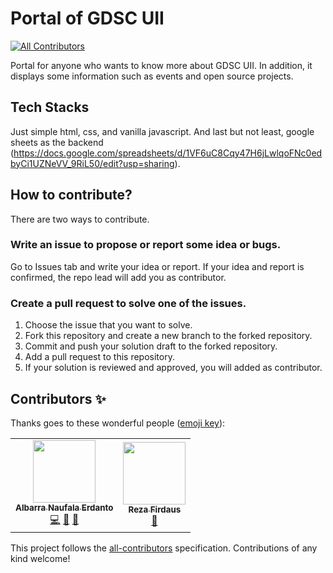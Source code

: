 # Portal of GDSC UII
<!-- ALL-CONTRIBUTORS-BADGE:START - Do not remove or modify this section -->
[![All Contributors](https://img.shields.io/badge/all_contributors-2-orange.svg?style=flat-square)](#contributors-)
<!-- ALL-CONTRIBUTORS-BADGE:END -->
Portal for anyone who wants to know more about GDSC UII. In addition, it displays some information such as events and open source projects.

## Tech Stacks
Just simple html, css, and vanilla javascript. And last but not least, google sheets as the backend (https://docs.google.com/spreadsheets/d/1VF6uC8Cqy47H6jLwlqoFNc0edbyCi1UZNeVV_9RiL50/edit?usp=sharing).

## How to contribute?
There are two ways to contribute.
### Write an issue to propose or report some idea or bugs.
Go to Issues tab and write your idea or report. If your idea and report is confirmed, the repo lead will add you as contributor.
### Create a pull request to solve one of the issues.
1. Choose the issue that you want to solve.
2. Fork this repository and create a new branch to the forked repository.
3. Commit and push your solution draft to the forked repository.
4. Add a pull request to this repository.
5. If your solution is reviewed and approved, you will added as contributor.

## Contributors ✨

Thanks goes to these wonderful people ([emoji key](https://allcontributors.org/docs/en/emoji-key)):

<!-- ALL-CONTRIBUTORS-LIST:START - Do not remove or modify this section -->
<!-- prettier-ignore-start -->
<!-- markdownlint-disable -->
<table>
  <tr>
    <td align="center"><a href="http://albarranaufala.github.io"><img src="https://avatars.githubusercontent.com/u/54704525?v=4?s=100" width="100px;" alt=""/><br /><sub><b>Albarra Naufala Erdanto</b></sub></a><br /><a href="https://github.com/gdscuii/portal/commits?author=albarranaufala" title="Code">💻</a> <a href="#ideas-albarranaufala" title="Ideas, Planning, & Feedback">🤔</a> <a href="#design-albarranaufala" title="Design">🎨</a></td>
    <td align="center"><a href="https://firdausreza-portfolio.vercel.app/"><img src="https://avatars.githubusercontent.com/u/62591909?v=4?s=100" width="100px;" alt=""/><br /><sub><b>Reza Firdaus</b></sub></a><br /><a href="#design-firdausreza" title="Design">🎨</a></td>
  </tr>
</table>

<!-- markdownlint-restore -->
<!-- prettier-ignore-end -->

<!-- ALL-CONTRIBUTORS-LIST:END -->

This project follows the [all-contributors](https://github.com/all-contributors/all-contributors) specification. Contributions of any kind welcome!
